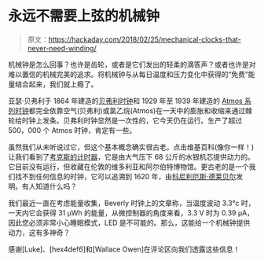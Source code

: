 # 永远不需要上弦的机械钟

> 原文：<https://hackaday.com/2018/02/25/mechanical-clocks-that-never-need-winding/>

机械钟是怎么回事？也许是齿轮，或者是它们发出的轻柔的滴答声？或者也许是对难以置信的机械完美的追求。将机械钟与从每日温度和压力变化中获得的“免费”能量结合起来，我们就上瘾了。

亚瑟·贝弗利于 1864 年建造的[贝弗利时钟](https://en.wikipedia.org/wiki/Beverly_Clock)和 1929 年至 1939 年建造的 [Atmos 系列时钟](https://en.wikipedia.org/wiki/Atmos_clock)都完全依靠空气(贝弗利)或氯乙烷(Atmos)在一天中的膨胀和收缩来通过棘轮给时钟上发条。贝弗利时钟显然是一次性的，它今天仍在运行。生产了超过 500，000 个 Atmos 时钟，肯定有一些。

虽然我们从未听说过它，但这个基本概念确实很古老。点击维基百科(像你一样！)让我们看到了[考克斯的计时器](https://en.wikipedia.org/wiki/Cox%27s_timepiece)，它是由大气压下 68 公斤的水银机芯提供动力的。它目前没有运行，但收藏在伦敦的维多利亚和阿尔伯特博物馆。更古老的是一个我们找不到任何信息的时钟，它可以追溯到 1620 年，由[科尼利厄斯·德莱贝尔](https://en.wikipedia.org/wiki/Cornelis_Drebbel)发明。有人知道什么吗？

我们最近一直在考虑能量收集，Beverly 时钟上的文章称，当温度波动 3.3°c 时，一天内它会获得 31 μWh 的能量，从微控制器的角度来看，3.3 V 时为 0.39 μA，因此您必须非常小心睡眠模式，LED 是不可能的。那么，这能给一个机械钟提供动力，这有多神奇？

感谢[Luke]、[hex4def6]和[Wallace Owen]在评论区向我们透露这些信息！